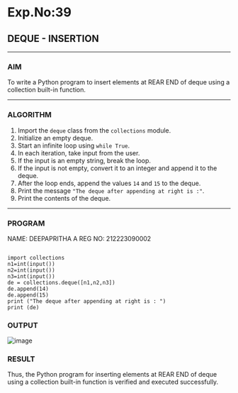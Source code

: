 # Exp.No:39  
## DEQUE - INSERTION

---

### AIM  
To write a Python program to insert elements at REAR END of deque using a collection built-in function.

---

### ALGORITHM  

1. Import the `deque` class from the `collections` module.  
2. Initialize an empty deque.  
3. Start an infinite loop using `while True`.  
4. In each iteration, take input from the user.  
5. If the input is an empty string, break the loop.  
6. If the input is not empty, convert it to an integer and append it to the deque.  
7. After the loop ends, append the values `14` and `15` to the deque.  
8. Print the message `"The deque after appending at right is :"`.  
9. Print the contents of the deque.  

---

### PROGRAM  
NAME: DEEPAPRITHA A
REG NO: 212223090002
```

import collections
n1=int(input())
n2=int(input())
n3=int(input())
de = collections.deque([n1,n2,n3])
de.append(14)
de.append(15)
print ("The deque after appending at right is : ")
print (de)

```

### OUTPUT

![image](https://github.com/user-attachments/assets/aac7099d-11c3-4fae-8ac2-9711ea1f1030)


### RESULT

Thus, the Python program for inserting elements at REAR END of deque using a collection built-in function is verified and executed successfully.
